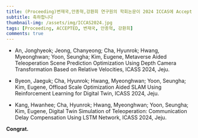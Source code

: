 ```yaml
---
title: (Proceeding)변재국,안종혁,강환희 연구원의 학회논문이 2024 ICCAS에 Accept 되었습니다 
subtitle: 축하합니다
thumbnail-img: /assets/img/ICCAS2024.jpg
tags: [Proceeding, ACCEPTED, 변재국, 안종혁, 강환희]
comments: true
---
```


- An, Jonghyeok; Jeong, Chanyeong; Cha, Hyunrok; Hwang, Myeonghwan; Yoon, Seungha; Kim, Eugene, Metaverse Aided Teleoperation Scene Prediction Optimization Using Depth Camera Transformation Based on Relative Velocities, ICASS 2024, Jeju.
  
- Byeon, Jaeguk; Cha, Hyunrok; Hwang, Myeonghwan; Yoon, Seungha; Kim, Eugene, Offload Scale Optimization Aided SLAM Using Reinforcement Learning for Digital Twin, ICASS 2024, Jeju.
  
- Kang, Hwanhee; Cha, Hyunrok; Hwang, Myeonghwan; Yoon, Seungha; Kim, Eugene, Digital Twin Simulation of Teleoperation: Communication Delay Compensation Using LSTM Network, ICASS 2024, Jeju.


**Congrat.**
